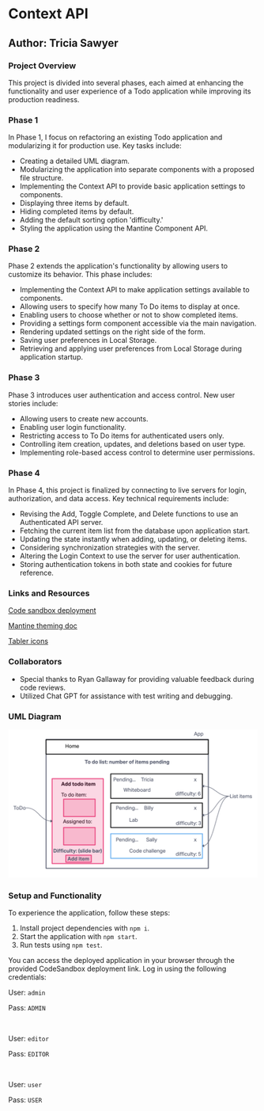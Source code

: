 # Context API

## Author: Tricia Sawyer

### Project Overview

This project is divided into several phases, each aimed at enhancing the functionality and user experience of a Todo application while improving its production readiness.

### Phase 1

In Phase 1, I focus on refactoring an existing Todo application and modularizing it for production use. Key tasks include:

- Creating a detailed UML diagram.
- Modularizing the application into separate components with a proposed file structure.
- Implementing the Context API to provide basic application settings to components.
- Displaying three items by default.
- Hiding completed items by default.
- Adding the default sorting option 'difficulty.'
- Styling the application using the Mantine Component API.

### Phase 2

Phase 2 extends the application's functionality by allowing users to customize its behavior. This phase includes:

- Implementing the Context API to make application settings available to components.
- Allowing users to specify how many To Do items to display at once.
- Enabling users to choose whether or not to show completed items.
- Providing a settings form component accessible via the main navigation.
- Rendering updated settings on the right side of the form.
- Saving user preferences in Local Storage.
- Retrieving and applying user preferences from Local Storage during application startup.

### Phase 3

Phase 3 introduces user authentication and access control. New user stories include:

- Allowing users to create new accounts.
- Enabling user login functionality.
- Restricting access to To Do items for authenticated users only.
- Controlling item creation, updates, and deletions based on user type.
- Implementing role-based access control to determine user permissions.

### Phase 4

In Phase 4, this project is finalized by connecting to live servers for login, authorization, and data access. Key technical requirements include:

- Revising the Add, Toggle Complete, and Delete functions to use an Authenticated API server.
- Fetching the current item list from the database upon application start.
- Updating the state instantly when adding, updating, or deleting items.
- Considering synchronization strategies with the server.
- Altering the Login Context to use the server for user authentication.
- Storing authentication tokens in both state and cookies for future reference.

### Links and Resources

[Code sandbox deployment](https://56gqkc-3000.csb.app/)

[Mantine theming doc](https://mantine.dev/theming/colors/)

[Tabler icons](https://tabler.io/icons)

### Collaborators

- Special thanks to Ryan Gallaway for providing valuable feedback during code reviews.
- Utilized Chat GPT for assistance with test writing and debugging.

### UML Diagram

![UML Diagram](./assets/lab31-UML.png)

### Setup and Functionality

To experience the application, follow these steps:

1. Install project dependencies with `npm i`.
2. Start the application with `npm start`.
3. Run tests using `npm test`.

You can access the deployed application in your browser through the provided CodeSandbox deployment link. Log in using the following credentials:

User: `admin`

Pass: `ADMIN`

</br>

User: `editor`

Pass: `EDITOR`

</br>

User: `user`

Pass: `USER`
